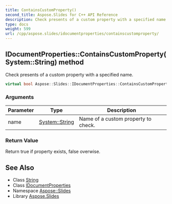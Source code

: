 ```yaml
---
title: ContainsCustomProperty()
second_title: Aspose.Slides for C++ API Reference
description: Check presents of a custom property with a specified name.
type: docs
weight: 599
url: /cpp/aspose.slides/idocumentproperties/containscustomproperty/
---
```

## IDocumentProperties::ContainsCustomProperty(System::String) method


Check presents of a custom property with a specified name.

```cpp
virtual bool Aspose::Slides::IDocumentProperties::ContainsCustomProperty(System::String name)=0
```


### Arguments

| Parameter | Type | Description |
| --- | --- | --- |
| name | [System::String](../../../system/string/) | Name of a custom property to check. |

### Return Value

Return true if property exists, false overwise.

## See Also

* Class [String](../../system/string/)
* Class [IDocumentProperties](./)
* Namespace [Aspose::Slides](../)
* Library [Aspose.Slides](../../)